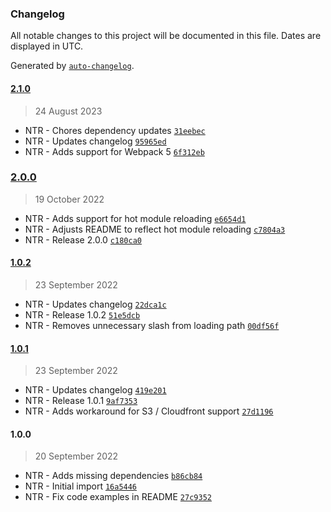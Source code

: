 ### Changelog

All notable changes to this project will be documented in this file. Dates are displayed in UTC.

Generated by [`auto-changelog`](https://github.com/CookPete/auto-changelog).

#### [2.1.0](https://github.com/KoRoHandelsGmbH/webpack-shopware-dynamic-chunk-splitting-plugin/compare/2.0.0...2.1.0)

> 24 August 2023

- NTR - Chores dependency updates [`31eebec`](https://github.com/KoRoHandelsGmbH/webpack-shopware-dynamic-chunk-splitting-plugin/commit/31eebeccbac05c3dd4e547579aab7779f39431de)
- NTR - Updates changelog [`95965ed`](https://github.com/KoRoHandelsGmbH/webpack-shopware-dynamic-chunk-splitting-plugin/commit/95965ed7d2cc43b66d76b03b1689dbbdd4300453)
- NTR - Adds support for Webpack 5 [`6f312eb`](https://github.com/KoRoHandelsGmbH/webpack-shopware-dynamic-chunk-splitting-plugin/commit/6f312ebef0b90e5b3fe47ebb977cccf93c976335)

### [2.0.0](https://github.com/KoRoHandelsGmbH/webpack-shopware-dynamic-chunk-splitting-plugin/compare/1.0.2...2.0.0)

> 19 October 2022

- NTR - Adds support for hot module reloading [`e6654d1`](https://github.com/KoRoHandelsGmbH/webpack-shopware-dynamic-chunk-splitting-plugin/commit/e6654d1826a91d9f69c236a5848458a2b3717c31)
- NTR - Adjusts README to reflect hot module reloading [`c7804a3`](https://github.com/KoRoHandelsGmbH/webpack-shopware-dynamic-chunk-splitting-plugin/commit/c7804a3e440d1e0a0fd4f91a81481d909a93bc9a)
- NTR - Release 2.0.0 [`c180ca0`](https://github.com/KoRoHandelsGmbH/webpack-shopware-dynamic-chunk-splitting-plugin/commit/c180ca0b8eacadad8033d21342bd69cd80f946d2)

#### [1.0.2](https://github.com/KoRoHandelsGmbH/webpack-shopware-dynamic-chunk-splitting-plugin/compare/1.0.1...1.0.2)

> 23 September 2022

- NTR - Updates changelog [`22dca1c`](https://github.com/KoRoHandelsGmbH/webpack-shopware-dynamic-chunk-splitting-plugin/commit/22dca1c977da60e934dc401753a213bc859b8995)
- NTR - Release 1.0.2 [`51e5dcb`](https://github.com/KoRoHandelsGmbH/webpack-shopware-dynamic-chunk-splitting-plugin/commit/51e5dcb0daf44516f29107cd2a9cfa94b798fa52)
- NTR - Removes unnecessary slash from loading path [`00df56f`](https://github.com/KoRoHandelsGmbH/webpack-shopware-dynamic-chunk-splitting-plugin/commit/00df56f88c4a47549d68246200bda8f297e6acdd)

#### [1.0.1](https://github.com/KoRoHandelsGmbH/webpack-shopware-dynamic-chunk-splitting-plugin/compare/1.0.0...1.0.1)

> 23 September 2022

- NTR - Updates changelog [`419e201`](https://github.com/KoRoHandelsGmbH/webpack-shopware-dynamic-chunk-splitting-plugin/commit/419e201dcc43841c48fd9ec21b4f9f2540817a55)
- NTR - Release 1.0.1 [`9af7353`](https://github.com/KoRoHandelsGmbH/webpack-shopware-dynamic-chunk-splitting-plugin/commit/9af73532e7686dfa83a887366e46355ea980d85a)
- NTR - Adds workaround for S3 / Cloudfront support [`27d1196`](https://github.com/KoRoHandelsGmbH/webpack-shopware-dynamic-chunk-splitting-plugin/commit/27d11963f9afe6ad069e481d85b158633336be1a)

#### 1.0.0

> 20 September 2022

- NTR - Adds missing dependencies [`b86cb84`](https://github.com/KoRoHandelsGmbH/webpack-shopware-dynamic-chunk-splitting-plugin/commit/b86cb8412e7a3a74434257ac0cf74bccfaf3c163)
- NTR - Initial import [`16a5446`](https://github.com/KoRoHandelsGmbH/webpack-shopware-dynamic-chunk-splitting-plugin/commit/16a54461baeb659516434150ba5ace5915c9a188)
- NTR - Fix code examples in README [`27c9352`](https://github.com/KoRoHandelsGmbH/webpack-shopware-dynamic-chunk-splitting-plugin/commit/27c93527e8f954747b5fce534bc3dcf1c3cc54d3)
